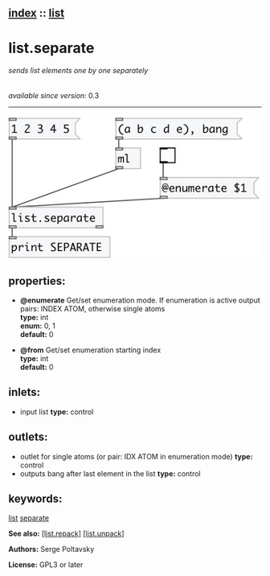 [index](index.html) :: [list](category_list.html)
---

# list.separate

###### sends list elements one by one separately

*available since version:* 0.3

---




[![example](../examples/img/list.separate.jpg)](../examples/pd/list.separate.pd)







## properties:

* **@enumerate** 
Get/set enumeration mode. If enumeration is active output pairs: INDEX ATOM, otherwise
single atoms<br>
__type:__ int<br>
__enum:__ 0, 1<br>
__default:__ 0<br>

* **@from** 
Get/set enumeration starting index<br>
__type:__ int<br>
__default:__ 0<br>



## inlets:

* input list 
__type:__ control<br>



## outlets:

* outlet for single atoms (or pair: IDX ATOM in enumeration mode)
__type:__ control<br>
* outputs bang after last element in the list
__type:__ control<br>



## keywords:

[list](keywords/list.html)
[separate](keywords/separate.html)



**See also:**
[\[list.repack\]](list.repack.html)
[\[list.unpack\]](list.unpack.html)




**Authors:** Serge Poltavsky




**License:** GPL3 or later





